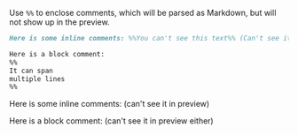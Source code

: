 Use `%%` to enclose comments, which will be parsed as Markdown, but will not show up in the preview.

```md
Here is some inline comments: %%You can't see this text%% (Can't see it)

Here is a block comment:
%%
It can span
multiple lines
%%
```

Here is some inline comments: (can't see it in preview)

Here is a block comment: (can't see it in preview either)